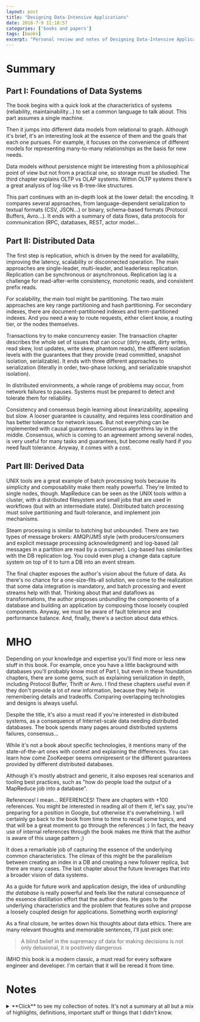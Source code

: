 ```yaml
---
layout: post
title: "Designing Data-Intensive Applications"
date: 2018-7-9 11:18:57
categories: ['books and papers']
tags: [books]
excerpt: "Personal review and notes of Designing Data-Intensive Applications"
---
```


# Summary

## Part I: Foundations of Data Systems

The book begins with a quick look at the characteristics of systems (reliability,
maintainability...) to set a common language to talk about. This part assumes a
single machine.

Then it jumps into different data models from relational to graph. Although
it's brief, it's an interesting look at the essence of them and the goals
that each one pursues. For example, it focuses on the convenience of different
models for representing many-to-many relationships as the basis for new needs.

Data models without persistence might be interesting from a philosophical point
of view but not from a practical one, so storage must be studied. The third chapter
explains OLTP vs OLAP systems. Within OLTP systems there's a great analysis of
log-like vs B-tree-like structures.

This part continues with an in-depth look at the lower detail: the encoding. It
compares several approaches, from language-dependent serialization to textual
formats (CSV, JSON...) or binary, schema-based formats (Protocol Buffers,
Avro...). It ends with a summary of data flows, data protocols for
communication (RPC, databases, REST, actor model...

## Part II: Distributed Data

The first step is replication, which is driven by the need for availability,
improving the latency, scalability or disconnected operation.
The main approaches are single-leader, multi-leader, and leaderless replication.
Replication can be synchronous or asynchronous. Replication lag is a challenge
for read-after-write consistency, monotonic reads, and consistent prefix reads.

For scalability, the main tool might be partitioning. The two main approaches
are key range partitioning and hash partitioning. For secondary indexes,
there are document-partitioned indexes and term-partitioned indexes. And you
need a way to route requests, either client know, a routing tier, or the
nodes themselves.

Transactions try to make concurrency easier. The transaction chapter describes
the whole set of issues that can occur (dirty reads, dirty writes, read skew,
lost updates, write skew, phantom reads), the different isolation levels with
the guarantees that they provide (read committed, snapshot isolation,
serializable). It ends with three different approaches to serialization
(literally in order, two-phase locking, and serializable snapshot isolation).

In distributed environments, a whole range of problems may occur, from
network failures to pauses. Systems must be prepared to detect and tolerate
them for reliability.

Consistency and consensus begin learning about linearizability, appealing but
slow. A looser guarantee is causality, and requires less coordination and has
better tolerance for network issues. But not everything can be implemented with
causal guarantees. Consensus algorithms lay in the middle. Consensus, which
is coming to an agreement among several nodes, is very useful for many tasks
and guarantees, but become really hard if you need fault tolerance. Anyway,
it comes with a cost.

## Part III: Derived Data

UNIX tools are a great example of batch processing tools because its
simplicity and composability make them really powerful. They're limited to
single nodes, though. MapReduce can be seen as the UNIX tools within a cluster,
with a distributed filesystem and small jobs that are used in workflows
(but with an intermediate state). Distributed batch processing must solve
partitioning and fault-tolerance, and implement join mechanisms.

Steam processing is similar to batching but unbounded. There are two types
of message brokers: AMQP/JMS style (with producers/consumers and explicit
message processing acknowledgment) and log-based (all messages in a partition
are read by a consumer). Log-based has similarities with the DB replication
log. You could even plug a change data capture system on top of it to turn
a DB into an event stream.

The final chapter exposes the author's vision about the future of data. As there's
no chance for a one-size-fits-all solution, we come to the realization that
some data integration is mandatory, and batch processing and event streams
help with that. Thinking about that and dataflows as transformations, the author
proposes _unbundling_ the components of a database and building an application
by composing those loosely coupled components. Anyway, we must be aware of
fault tolerance and performance balance. And, finally, there's a section about
data ethics.

# MHO

Depending on your knowledge and expertise you'll find more or less new stuff
in this book. For example, once you have a little background with databases
you'll probably know most of Part I, but even in these foundation chapters,
there are some gems, such as explaining serialization in depth, including
Protocol Buffer, Thrift or Avro. I find these chapters useful even if
they don't provide a lot of _new_ information, because they help in remembering
details and tradeoffs. Comparing overlapping technologies and designs is
always useful.

Despite the title, it's also a must read if you're interested in distributed
systems, as a consequence of Internet-scale data needing distributed databases.
The book spends many pages around distributed systems failures, consensus...

While it's not a book about specific technologies, it mentions many of the
state-of-the-art ones with context and explaining the differences. You can
learn how come ZooKeeper seems omnipresent or the different guarantees provided
by different distributed databases.

Although it's mostly abstract and generic, it also exposes real scenarios
and tooling best practices, such as "how do people load the output of a
MapReduce job into a database".

References! I mean... REFERENCES! There are chapters with +100 references. You
might be interested in reading all of them if, let's say, you're preparing for
a position in Google, but otherwise it's overwhelming. I will certainly go back
to the book from time to time to recall some topics, and that will be a great
moment to go through the references :) In fact, the heavy use of
internal references through the book makes me think that the author is aware of
this usage pattern ;)

It does a remarkable job of capturing the essence of the underlying common
characteristics. The climax of this might be the parallelism between creating
an index in a DB and creating a new follower replica, but there are many cases.
The last chapter about the future leverages that into a broader vision of data
systems.

As a guide for future work and application design, the idea of _unbundling the
database_ is really powerful and feels like the natural consequence of the
essence distillation effort that the author does. He goes to the underlying
characteristics and the problem that features solve and propose a loosely
coupled design for applications. Something worth exploring!

As a final closure, he writes down his thoughts about data ethics. There are
many relevant thoughts and memorable sentences, I'll just pick one:

> A blind belief in the supremacy of data for making decisions is not only
> delusional, it is positively dangerous

IMHO this book is a modern classic, a must read for every software engineer and
developer. I'm certain that it will be reread it from time.

# Notes

<details>
<summary markdown="1">
**Click** to see my collection of notes. It's not a summary at all but a mix of
highlights, definitions, important stuff or things that I didn't know.
</summary>

<div markdown="1">
## Part I: Foundations of Data Systems

### 1. Reliable, Scalable, and Maintainable Applications

> (...) there are datastores that are also used as mes‐
sage queues (Redis), and there are message queues with database-like durability
guarantees (Apache Kafka). The boundaries between the categories are becoming blurred.

> Reliability:
> the system should continue to work correctly (performing the correct function at
the desired level of performance) even in the face of adversity (hardware or software
faults, and even human error).

> Scalability:
> as the system grows (in data volume, traffic volume, or complexity), there should
be reasonable ways of dealing with that growth.

> Maintainability
> Over time, many different people will work on the system (engineering and 
operations, both maintaining current behavior and adapting the system to new use
cases), and they should all be able to work on it productively.

#### Reliability

> Note that a fault is not the same as a failure. **A _fault_ is (...) one
component of the system deviating from its spec**, whereas **a _failure_ is when the system as a
whole stops providing the required service to the user**.

> there is a move toward systems that can tolerate the loss of entire machines, by
using software fault-tolerance techniques in preference or in addition to hardware
redundancy.

#### Scalability

##### Describing load

> we need to succinctly describe the current load on the system; only then can we
discuss growth questions. Load can be described
with a few numbers which we call load parameters. The best choice of parameters
depends on the architecture of your system: it may be requests per second to a web
server, the ratio of reads to writes in a database, the number of simultaneously active
users in a chat room, the hit rate on a cache, or something else.

##### Describing performance

> you can investigate what happens
when the load increases. You can look at it in two ways:
- When you increase a load parameter and keep the system resources (CPU, memory,
network bandwidth, etc.) unchanged, how is the performance of your system
affected?
- When you increase a load parameter, how much do you need to increase the
resources if you want to keep performance unchanged?

> In a batch processing system such as Hadoop, we usually care about throughput —the
number of records we can process per second, or the total time it takes to run a job
on a dataset of a certain size. In online systems, what’s usually more important is the
service’s response time—that is, the time between a client sending a request and
receiving a response.

> Latency and response time are often used synonymously, but they
are not the same. The response time is what the client sees: besides
the actual time to process the request (the service time), it includes
network delays and queueing delays. Latency is the duration that a
request is waiting to be handled—during which it is latent, awaiting service.

##### Approaches for coping with load

Scaling up vs. scaling out

> It is conceivable that distributed
data systems will become the default in the future, even for use cases that don’t
handle large volumes of data or traffic.

#### Maintainability

Operability + Simplicity + Evolvability




### 2. Data Models and Query Languages

**The network, hierarchical and document models**
- Network model is a generalization of the hierarchical model. In the tree
structure of the hierarchical model, every record has exactly one parent; in the
network model, a record could have multiple parents
  - The links between records in the network model were not foreign keys, but more like
pointers in a programming language (while still being stored on disk). The only way
of accessing a record was to follow a path from a root record along these chains of
links. This was called an access path.
- Document databases reverted back to the hierarchical model in one aspect: storing
nested records within their parent record rather than in a separate
table.
  - However, when it comes to representing many-to-one and many-to-many relation‐
ships, relational and document databases are not fundamentally different: in both
cases, the related item is referenced by a unique identifier, which is called a foreign
key in the relational model and a document reference in the document model.

#### Graph-Like Data Models

##### Property Graphs

- **Vertex**: id + outgoing edges + incoming edges + properties (k-v).
- **Edge**: id + tail vertex + head vertex + label (kind of relationship) +
            properties (k-v).

- Any vertex can have an edge connecting any other vertex.
- Given any vertex yo can efficiently find the incoming and outgoing vertex and
transverse the graph.
- Labels allow storing different kinds of information in a single graph.

##### Triple-Stores and SPARQL

Mostly equivalent to property graphs.

Related to the _semantic web_ through RDF, which is a format to specify data
combinable with other sources using the same namespaces and attributes.

> SPARQL is a query language for triple stores using the RDF model.

##### The Foundation: Datalog

Subset of Prolog, close to triple-store model but generalized.

Just like Prolog, it's based on rules (that can be reusable among different
queries).






### 3. Storage and Retrieval

#### Data Structures that Power Your Database

Log: append-only data file.

Index: additional structure derived from the primary data for improving
performance.

Log compaction: removal of old values of keys (by keeping just the last one).

##### Hash Indexes

Hash indexes: n-memory hash from key to a disk position. Example: Bitcask (default storage
engine in Riak).

Tombstone: record to mark deletion in a log.

Append-only logs are really convenient:
- Appending and merging are sequential write operations, faster than random writes.
- Concurrency and crash recovery are simpler.

... but have limitations:
- Its index hash table must fit in memory.
- Range queries are not efficient.

##### SSTables and LSM-Trees

**Sorted String Table (SSTable)**: storage segments that are sorted by key , and each key appears only once within each merged segment. Advantages over log segments with hash indexes:

- Merging is simple and efficient even if it doesn't fit in memory, with mergesort.
- Indexes can be sparse (thanks to sorting), you can scan from the previous known one.
- Previous approach leads to group records into blocks and compress them before writing to disk.

Constructing and maintaining SSTables:

1. On write, add it to a memtable (an in-memory balanced tree data structure such as red-black trees or AVL trees...).
2. When the memtable gets bigger than a threshold, write it out to disk, becoming the most recent segment.
3. To serve a read request, first try at the memtable, then use the on-disk segments.
4. From time to time, merge and compact.

Caveat: on crash, the most recent entries at the memtable would be lost, so they have to be written to a (unsorted) "emergency" log as well.

Implementation details:

- Looking up keys that doesn't exist at the database is slow, because it checks the memtable and all segments. To avoid that you can use bloom filters to tell whether keys appear or not.
- Strategies for order and timing of merging and compacting:
  - Size-tiered: newer and smaller SSTables are merged into older, larger ones.
  - Leveled: the key range is split up into smaller SSTables, and older data is moved into separate "levels".

##### B-Trees

Standard index implementation in many databases.

Key-value pairs sorted by key, allowing efficient key-value lookups and range queries.

While previous log-structured indexes break the database down into variable-size segments, B-trees break the database down into fixed-size blocks and read one page at a time. This corresponds more closely to the underlying hardware.

_Note: if you want to learn more about B-Trees, read SQL Performance Explained ([slides](https://juanignaciosl.github.io/postgresql/2016/06/04/sql-performance-explained-cylicon-valley.html))._

##### Comparing B-Trees and LSM-Trees

As a rule of thumb, B-trees are faster for reads, and LSM-trees are faster for writes. But that's often sensitive to workload, so you must test them with your particular workload.

Advantages of LSM-trees:
- Write amplification (one write resulting in many writes to the disk). In write-heavy applications the bottleneck can be the write rate, and write amplification can have a direct cost:
  - B-trees require writing several times: at least to the WAL and the tree page, but also page splits. And they always write full pages.
  - Log-structured indexes rewrite data due to compaction and merging. In general they can sustain higher write throughput because write amplification is usually lower and because compacting is sequential. If disk is magnetic this is specially important.
- LSM-trees can be compressed better, producing smaller files on disk.
- B-trees have fragmentation: then a page is split or a row can't fit in a existing page, some space in a page remains unused. LSM-trees are not page-oriented and rewrites remove fragmentation, so they have lower storage overloads.

Downsides of LSM-trees:
- Compaction can interfere with performance because of limited disk resources, producing less predictable response times.
- If write throughput is high compaction might not be able to keep up with the incoming writes rate, so the number of unmerged segments keeps increasing until you run out of space.
- There might be multiple copies of keys. At transactional environments using locks next to the keys is convenient, so B-Trees are more suitable.

#### Transaction Processing or Analytics?

**OLTP** (online transaction processing): access pattern of looking up a small number of records by key, with an index, and then insert or update based on user's input.

**OLAP** (online analytic processing): scan a few columns over a huge number of records and calculate aggregate statistics.

##### Data Warehousing

**Data warehouse**: separate, read-only database for analytics purposes.

##### Stars and Snowflakes: Schemas for Analytics

Most data warehouses are modeled in star schema: a large fact table with attributes and dimensions (FKs to other tables).

#### Column-Oriented Storage

Analytics query often specify a subset of columns, making column-oriented storage more suitable.

##### Column compression

Column values often are repetitive, making bitmap encoding compression very attractive (storing a value table and its indexes instead of the value itself), and even compressing the indexes themselves.




### 4. Encoding and Evolution

#### Formats for encoding data

Using language-specific formats is not recommended (you get coupled to
languages, and they're usually not efficient), and widespread encoding
formats such as XML, JSON or CSV are limited (ambiguous, incomplete and not
always without proper schema specification support).

##### Thrift and Protocol Buffers

They're binary encoding libraries that require an schema.libraries that require an schema.

Thrift has three different binary encoding formats. It uses aliases for fields.
Protocol Buffers is quite similar.

Forward compatibility (old code can read records that are written by new code)
is guaranteed:
- New fields are just ignored by the code, as (new) tag aren't read.
- Renaming a field just renames it in the schema, the tag number is kept.

Backwards compatibility (can new code read old records?):
- As long as each field has a unique tag number, it can be read.
- If you add a new field, it can't be required, because old records can't have it.

Removing a field is just like adding a field, with backward/forward concerns
reversed (you can only remove a field that is optional) and you can't reuse the
tag number.

Changing the type can lead to precision loss.

Protocol buffers doesn't have array types but a `repeated` keyword. You could
change from `optional` to `repeated`.

Thrift does have array types. You can't change from single-valued to
multi-valued as with Protocol Buffers, but you can have nested lists.

##### Avro

Thrift wasn't a good fit for Hadoop, specially for dynamically generated
schemas and dynamic languages, so Apache came out with Avro.

Schema-based. Both reader and writer must have compatible schemas, because the
binary encoding is just a concatenation of the values, without type or field
information.

Reader and writer schemas don't have to be _the same_, though. The library
compares both schemas and perform needed transformations, such as different
order or filling missing values with default ones.

For schema evolution, you must ensure that new and removed fields have default
values. `null` is supported through union types.

The schema can be bundled in the file if it has a lot of records (so it's not
a problem from storage point of view). A database could store a versioned
list of schemas. Finally, for network communication, the schema can be
negotiated in advance.

#### Modes of Dataflow

##### Dataflow Through Databases

##### Dataflow Through Services: REST and RPC



## Part II: Distributed Data

You want to distribute data because of scalability, fault tolerance/HA and/or
latency.

A first approach for scaling to higher load is a bigger machine, but the cost
grows faster than linearly and is limited to a single geographic location.

This part focuses on "shared-nothing architectures".

Ways to distribute data: replication vs. partitioning.




### 5. Replication

#### Leaders and Followers

Clients must send the writes to the leader, which propagates the changes to
the followers through the replication log. Reads can be queried both to leaders
and followers.

Followers can be synchronous or asynchronous. Synchronous guarantee that the
change is propagated, but might cause writes to fail if they're not available.

##### Handling Node Outages

**Follower failure: _Catch-up recovery_**. As followers keep a log, if there's
been a crash or network interruption, they can request the data from the last
one processed.

**Leader failure: _Failover_**. One of the followers needs to be promoted to
leader, clients need to be reconfigured, and other followers need to start
consuming data from the new leader.

##### Implementation of Replication Logs

- *Statement-based replication*: compact but with some issues, such as
non-deterministic functions (`now()`) or transactions.
- *Write-ahead log (WAL) shipping*: there's a log containing all writes, so
it can be sent to followers, as it allows regenerating the DB. The main
problem is that it describes the data on a very low level (byte changes in
disk blocks), so it depends on the storage engine.
- *Logical (row-based) log replication*: enough information about the rows that
change.
- *Trigger-based replication*: application-level code to perform changes.
Useful for complex (ad-hoc) situations.

#### Problems with Replication Lag

Synchronous replication is not feasible in practice (a single node failure can
bring the whole system down), so you must deal with asynchronous replication
lag. That comes with problems.

##### Reading Your Own Writes

If a user performs a change and immediately reads from a follower that doesn't
have the change yet the data won't be read. Read-after-write consistency might
be needed ("read-your-writes"). Techniques:
- If what a user can modify is not a big subset of the data, if you read
something that the user might've modified, read it from the leader.
- Decide whether reading from the leader or not. For example, tracking the
time before the last update or monitor the replication lag.
- Remember at the client the timestamp of the most recent write and ensure that
the served read is up-to-date. This is harder in a multi-device user
environment.

##### Monotonic reads

A user might do a query to one follower and then to another one that is behind
the previous one (in terms of replication), so the user perception might be
"going back in time". Monotonic reads is having the guarantee that this won't
happen. You can guarantee this by having users asking to the same followers.

##### Consistent Prefix Reads

Causally relationships should be read in order. For example, a question-answer
conversation must be read by people watching it in order. This is a problem at
sharded systems. You might need to record causal relationships explicitly.

#### Multi-Leader Replication

In multi-leader configurations each leader is also a follower to the other
leaders.

A conflict resolution system is needed.

You probably need multi-leader replication in **multi-datacenter setups**.
Otherwise the whole system might be slower (due to the need of routing all
reads through the leader).

**Offline devices support** is another case of multi-leader replication, as
they also support writes.

**Real-time collaborative editing** are essentially multi-leader replication
cases.

##### Handling Write Conflicts

There are several approaches. One of the most interesting one is **converging
towards a consistent state**, because it avoids locks or simulating a single
leader approach. The goal is allow conflicting writes but set up a conflict
resolution strategy so all DBs end in the same state. Strategy example:
- Bind the edition with a timestamp and keep the last one.
- Bind a unique id and keep the higher one.
- Merge.
- Set up an explicit structure and somehow prompt for resolution.

##### Automatic Conflict Resolution

Ongoing research:
- Conflict-free replicated datatypes (CRDTs): data structures (sets, maps...)
that can be concurrently edited by multiple users, resolving conflicts in
sensible ways with two-way merges. Riak has implemented some.
- Mergeable persistent data structures: track history (similar to Git) and
use a three-way merge function.
- Operational transformation: algorithm designed for concurrent editing of
an ordered list of items (such as characters at Etherpad or Google Docs, which
use it).

##### Multi-Leader Replication Topologies

The most common approaches are circular, star and all-to-all topologies.

Star and all-to-all topologies make all data go through all nodes, one by
one. Ids are assigned to avoid infinite loops. One failure can stop
propagation. On the other hand, all-to-all strategies can have other issues,
as ordering is not granted, potentially causing casualty errors. To avoid
that you can use _version vectors_.

#### Leaderless replication

Clients can send writes to any DB. Dynamo, Riak, Cassandra and Voldemort use
this approach.

In these setups, a client send both writes and reads to multiple nodes. That
way you don't even need to handle failovers.

Mechanisms to cope with failover:
- Read repair: when a client reads data and some of the answers are outdated,
they write the result back to the outdated replicas. This works well with
frequent reads.
- Anti-entropy process: a background process is always monitoring and updating
missing data.

**Quorum reads and writes**: given `n` replicas, if the write must be confirmed
by `w` writes and `r` nodes must be queried in each read, `w + r > n`. As at
least one of the node `r` nodes must be up to date, we'd get an up-to-date
value. This also allows some tolerance to unavailable nodes:
- if `w < n` writes can be processed if a node is unavailable.
- if `r < n` reads can be processed if a node is unavailable.
- with `n=3, w=2, r=2` one unavailable nodes can be tolerated.
- with `n=5, w=3, r=3` two unavailable nodes can be tolerated.

Normally, reads and writes are sent to all nodes. `w` and `r` determine the
number of nodes that we wait for.

##### Limitations of Quorum Consistency

Even with quourum, edge cases are likely to happen, because of hardware
failures, failed reads, replication lag and other. This kind of system is
suited for applications that can cope with eventual consistency.
Anyway, monitoring replication lag and staleness is a key practice in a
healthy system.

##### Sloppy Quorums and Hinted Handoff

**Sloppy quorum**: in case of not reaching `w` nodes in a write, instead of
failing, choose a different set of `w` nodes ("overriding the normal sharding
policy"). This assumes that you could get an old value. When the original `w`
nodes are back, push the write there.

In multi-datacenter replication, systems like Cassandra, Voldemort or Riak
keep most of the communication local by waiting only for nodes within the same
datacenter (although the writes are sent asynchronously to all replicas in
all datacenters).

##### Detecting Concurrent Writes

**Last write wins (LWW)**: discarding concurrent writes. When there are
concurrent writes, they get assigned a timestamp, and older keys are
overwritten. This guarantees convergence at the cost of data loss.
A recommended way of using Cassandra is using a UUID as the key, so
each write is unique (and immutable), so concurrent updates are impossible.

_Note that two operations are said to be concurrent if they don't know about
each other, no matter the time. That's because time in distributed systems
is complicated._

##### Capturing the happens-before relationship

Clients can send the last known version number, and the server can return
all the values that have not been overwritten, and the actual version number
after the write. That way, the server
can determine if operations are concurrent based on the version numbers.

##### Merging concurrently written values

Although previous algorithm ensures that there's no data loss, clients must
resolve the conflict, for example, with unions. But plain unions would
drop deletions. To avoid that, instead of deleting items, items are marked
as deleted, thus allowing unions.

##### Version vectors

In leaderless replication, instead of keeping a single version number, a
different version number is tracked in each replica, allowing to
differentiate between an overwrite and a concurrent write.


### 6. Partitioning

The main reason for _partitioning_ (breaking up data into partitions) is
scalability.

#### Partitioning and Replication

Partitioning is usually combined with replication.

#### Partitioning of Key-Value Data

Partitioning schema is important because if it were _skewed_ one node might
have to handle most of the load, making partitioning inefficient.

##### Partitioning by Key Range

Given a key with a continuous range of values, we can split it among nodes.
Boundaries could be chosen automatically or by an administrator.
Within a partition we can keep the keys in order, making range scans easy.
This can lead to hot spots. For example, if the key were the creation date,
all writes would go to the same node. In these cases you could prepend a
prefix that distributed the load among the nodes.

##### Partitioning by Hash of Key

To distribute the load evenly you could apply a hash function to the key and
then partition by the range of the hash of the key.
Although this balances the load, it makes range searches by key very
inefficient.
Cassandra uses a compromise: a table can be declared with a compound PK, and
only the first column is hashed. So, queries where the first column has a
fixed values are efficient (as all data is at the same node, and sorted by
the rest of columns).

##### Skewed Workloads and Relieving Hot Spots

Even hash partitioning can't avoid hotspots if one key is used intensively.
In those scenarios you could add random numbers in front of "hot keys" to
balance the partitioning, at the cost of increasing the bookkeeping (you have
to query all nodes for queries on hot keys. That tradeoff nowadays must be
handled at application level.

#### Partitioning and Secondary Indexes

While secondary indexes are the bread and butter to relational databases,
distributed DBs have avoided them because they don't match well with
partitioning.

##### Partitioning Secondary Indexes by Document

The index contains the keys to the documents within its partition that contain
the value.
With this system, each partition is completely separated and contains the 
secondary index for the documents at it. Also called "local indexes".
Using it requires querying all partitions.
This schema is prone to tail latency amplification.
Most vendors recommend a partitioning scheme where secondary indexes can be
served from the same partition, but that's not always possible.

##### Partitioning Secondary Indexes by Term

Instead of having a local index for each partition, the index itself can be
partitioned. For example, we might have a secondary index on a term and have
the index of values a-m in one partition and the index of n-z in other. This
way you only have to query one index.

It makes reads more efficient but writes are slower, as a single document
write might have to update indexes at many partitions.

#### Rebalancing Partitions

Rebalancing: moving data (partitions) from one node to another.

Don't use `hash mod N`, because if `N` changes you have to move your data all
around.

Using a **fixed number of partitions**, relatively larger than N, and assign them
to the nodes, is a easy and good approach. The main problem is choosing a
number that is not too low (because it's an upper boundary for N) nor too
high (managing partitions has a cost).

Specially for key-range partitioning, but also useful for hash partitioning,
there's **dynamic partitioning**: the DB starts with a single partition (or a
preconfigured _pre-splitting_ and as ranges are populated, partitions are split
or merged. This optimizes the partition overhead.

Previous approaches were proportional to the size of the dataset. For hash
partitioning you can use **partitioning proportionally to nodes**: each node
has a fixed number of partitions. This keeps the size of each partition
fairly stable.

##### Operations: Automatic or Manual Rebalancing

Balancing is expensive, so automatic balancing can lead to surprises to avoid
network or IO overload. Putting a human in the loop is often convenient.

#### Request Routing

In order to do a request, we need to know which node to connect to. This is a
problem of _service discovery_. We could delegate on the client, on a routing
tier, or in the nodes themselves.
Be it the routing engine, the client or the nodes, we need a mechanism that
learns about changes in partitions so the reqeusts are sent to the right nodes.
Many technologies (HBase, Kafka...) use ZooKeeper for service discovery. It
talks to the nodes and keep track of the IPs and partitions.
Cassandra takes a different approach, with a gossip protocol among the nodes
to disseminate the changes. If a request is sent to the wrong node, it's
redirected.

### 7. Transactions

#### The Slippery Concept of a Transaction

Transaction guarantees are often described as **ACID**: Atomicity, Consistency,
Isolation and Durability (although definitions are vague and ACID has become a
marketing term).

**Atomicity**: a transaction is atomic if when an error occurs in the middle
of it, all the writes are discarded or undone and the transaction is aborted.

**Consistency**: if the transaction starts in a valid state (from the
standpoint of the variants of your application) and writes preserve the
validity, the invariants are always satisfied. Consistency actually belongs
to the application, that must take advantage of Atomicity, Isolation and
Durability to be consistent.

**Isolation**: if two transactions occur concurrently, they must run as if
they were run in isolation (serially).

**Durability**: if the transaction ends successfully (written to a
non-volatile store), the data won't be lost. This often implies writing to a
write-ahead log.

##### Single-Object and Multi-Object Operations

In order to change data in several object (rows, documents...) the DB must
support a way to group operations in a transaction.

Single-object operations, such as updating one record or incrementing a counter
(if the database provides that mechanism) are not considered transactions.

#### Weak Isolation Levels

ACID has a performance cost. Knowing the isolation levels can help you choosing
the right tool.

##### Read Committed

When you read you only read committed data. When you write, you only overwrite
committed data.

Dirty writes are often prevented with row locks that transactions must get
before modifying a value.

Dirty reads could be prevented with a lock as well, but that would cause long
transactions to block reads for a long time. Instead, both the old value and
the new one are remembered until the transaction ends. Queries outside the
transaction read the old one, queries inside read the new one.

##### Snapshot Isolation and Repeatable Read

_Nonrepeatable read or read skew_: two consecutive queries return different
values for the same field (because a transaction changed it). That's considered
acceptable under read committed isolation level, but it's not for long running
queries such as the ones under analytical queries or backups.
Snapshot isolation fixes this: each transaction reads from a consistent
snapshot of the DB.

It's usually implemented with MVCC (multi-version concurrency control): each
transaction gets a unique identifier, and when it modifies some data, the new
one is tagged with that id. That way the DB know what data should be seen
by each transaction.

Reads are based in visibility rules: a record is visible if the transaction
that created that object was already committed and the object is not marked
for deletion by a committed transaction. This is performed by remembering
ongoing transactions when another transaction begins.

##### Preventing lost updates

In concurrent read-modify-write cycles, you can lose updates (because the first
transaction doesn't know about the first one).

Mechanisms:
- Atomic write operations: `update counters set val = val + 1 where key = 1`.
- Explicit locking: adding `... for update` in a select grants a write lock.
- Automatic detection and retry.
- Compare and set: add the old value at the `where` of the write query.

##### Conflict resolution and replication

In replicated DBs you can't use locks or compare-and-set, because there are
several copies. In these scenarios, using special data structures that allow
fixing the conflict at application level, or that take advantage of commutative
properties of some operations, are the way to go.
The alternative, last write wins, is prone to lost updates.

##### Write Skew and Phantoms

**Write skew**: two transactions read the same objects, and then update some of
those objects. It's hard to control. You might be able to do it with true
serializable isolation, triggers and materialized views, or explicit locks.

The pattern is doing a select that then, depending on application logic,
performs a write. This, having a write in one transaction changing the result
of a search query in another, is called a phantom. You can't use a lock to
avoid them, because there's no object to attach it to it.

A solution is materializing conflicts: adding rows that allow explicit locking.
It's not a great solution because it's error-prone and leaks a concurrency
control into the data model. Serializable isolation is preferable.

#### Serializability

Serialization provides the strongest guarantees, but with a cost.

##### Actual Serial Execution

Single-threaded systems allow executing transactions actually in serial, and
can perform well. They're nevertheless limited to a CPU core, and should only
be used if all data fits in memory.

###### Encapsulating transactions in stored procedures

To get rid of human interaction and reduce network communication, you can
perform the complete transaction in a safe stored procedure.

##### Two-Phase Locking (2PL)

In 2PL, if a transaction wants to read a object written by another one, it
must wait. And if a transaction wants to write an object read by another, it
must wait as well.

It's implemented with locks in shared mode (for reads) and exclusive mode (for
reads). Exclusive lock imply waiting.

The main problem is performance. Partly by management overhead but mostly
because the loss of concurrency. They're _really_ slow at high percentiles.

For phantom prevention a DB must implement predicate locks, which are locks
over objects that match some search condition (even if they don't exist yet!).

Predicate locks are expensive to check, so index-range locks are a good
compromise. Instead of locking the precise ranges, they leverage existing
indexes to create the locks on them. They're broader, but much faster.

##### Serializable Snapshot Isolation (SSI)

SSI is optimistic in the sense that it allows transaction to operate as if
nothing wrong happened, and performs the checks at commit. If everything was
OK (if the transactions actually run in serial) it allows committing, otherwise
transaction is aborted.

This performs good if contention (access to the same resource) is low and there
are spare resources.

##### Decisions based on an outdated premise

If the transaction makes decisions based upon a read in the beginning, on
commit the premise must be checked again.

**Detecting stale MVCC reads** (uncommitted writes before the read).

**Detecting writes that affect prior reads** (write after the read).


### 8. The Trouble with Distributed Systems

#### Faults and Partial Failures

In single-machine there's no _essential_ reason for things to go wrong. As a
single computer is deterministic, the problems are always faulty software.
In distributed systems that's no longer true, because you must face real-world
issues, making the system non-deterministic and prone to partial failures.

#### Unreliable Networks

There's a myriad of ways a network can fail, and some components need to detect
failures to react (for example, a load balancer). Timeouts are the only
reliable mechanism for detecting a fault.

#### Unreliable Clocks

Monotonic clocks are clocks that always move ahead, valid for measuring
duration.

Spanner uses time of the day for generating transaction ids for snapshot
isolation across datacenters. That's normally hard to achieve, but in their
case it's based on a TrueTime API that returns the earliest possible time
and the latest possible time. If given two pairs they don't overlap, they have
confidence that one transaction happened before another. That helps avoiding
causality issues. In order to finish a commit it must wait until all possible
transactions that might've read values also end. So, to reduce wait time it
must improve clock synchronization.

#### Knowledge, Truth and Lies

One node own knowledge can't be trusted because of individual issues (GC...),
and because node faults can't be reliably distinguished from network faults,
so "the truth" is determined by a absolute majority of more than half the
nodes.

Fencing tokens (that can be implemented returning a monotonic token when the
lock is granted) fix the problem of granting a lock to a unresponsive client.

Byzantine faults are problems caused by nodes that "lie", like sending
corrupted messages or claiming something that is not the truth (from a
protocol standpoint). This book assume that these kind of problems don't appear
because nodes are under your control and hardware failures are assisted at
hardware level. Byzantine faults often need to be addressed by consensus of
super majorities (two thirds).

As algorithms need to be defined independently from the hardware, we need to
define which assumptions they can work with. This is done with system models:

Models in regard of timing assumptions:
- Synchronous model: bounded timing. Unrealistic.
- Partially synchronous model: like synchronous, _most of the time_. Realistic.
- Asynchronous model.

Models in regard of node failures:
- Crash-stop faults: the only failure is stop responding and never coming back.
- Crash-recovery faults: after a crash a node can start responding again.
- Byzantine faults: nodes can do anything.

An algorithm is considered *correct* in a system model if it always satisfies
its properties in all situations that can happen in that system model.

There are two kind of properties:
- If a *safety property* is violated we can point a particular point in time at
which it was broken, and the violation can't be undone.
- If a *liveness property* is violated we can't point a particular point of
time for the violation, but there's hope that it may be satisfied in the
future.

### 9. Consistency and consensus

A good approach for building fault-tolerant systems is creating general-purpose
abstractions with useful guarantees, and then let software rely on those
guarantees.

#### Linearizability

Linearizability is making a system look like there's only one copy of the data
and all operations are atomic.

It's not the same than serializability, which is an isolation property of
transactions. Linearizability is all about the recency of individual records.

##### Relying in linearizability

Important in many applications:
- Locks and leader election: in distributed locks, the underlying storage must
be linearizable. Consensus algorithms rely on this.
- Constraints and uniqueness.
- Cross-channel timing dependencies.

#### Ordering Guarantees

##### Ordering and Causalty

Causal order is not a total order. Total order allows any two elements to be
compared. Linearizability has total order, and implies causality.

Causality can be preserved without linearizability, and it's the strongest
possible consistency model that doesn't slow down because of network delays,
and remains available in face of network failures.

In order to determine causality, the dependencies must be tracked, for example
with version vectors. Nevertheless, storing all that is impractical and can
be replaced by sequence number ordering. If we can just add a monotonic integer
that's enough to be consistent with causality. A replication log is also valid.

Without a single leader, generating sequence numbers is not easy, and
approximations are often used, such as timestamps or pre-allocated ranges,
which are inconsistent with causality.

There's other simple method which is consistent: *Lamport timestamps*.
Essentially, it's keeping track of the number of operations performed to keep
track of the causality. Each node has an identifier and a counter. The
identifier provides uniqueness. Each operation goes with the counter, and
if any node or client receives a bigger counter than the one stored, it's
updated.

Lamport timestamps can provide causally dependency at a lower storage cost than
version vectors, but version vectors can detect concurrent operations.

Total ordering is not enough for guarantees such as uniqueness, because the
order is only valid afterwards, not for taking decisions in the moment.

##### Total Order Broadcast

Total order broadcast is a protocol aimed to provide total order guarantees in
distributed environments, without leaders. It requires reliable delivery and
total ordered delivery.

#### Distributed Transactions and Consensus

Consensus is a hard topic required for many needs such as leader election and
atomic commits. In the asynchronous model, it's impossible to solve, but if
nodes can use timeouts the problem becomes solvable.

##### Atomic Commit and Two-Phase Commit (2PC)

In 2PC, applications write on several nodes as usual. For the commit, a
`prepare` signal is first sent by the coordinator, and once both answers are
received, the final `commit` is sent. A global transaction id is shared in all
requests. The `prepare` signal is only returned by the nodes if they can
guarantee that the commit can take place, so nodes actually perform all needed
tasks, but without committing. When the coordinator receives all OKs from the
`prepare`, it's written to disk into a log and sent to the nodes.

It's a blocking protocol because nodes might have to wait for a coordinator
recovery after the `prepare`. In theory it could be done non-blocking, but it's
not practical.

##### Fault-Tolerant Consensus

Properties:
- Uniform agreement: all nodes decide the same.
- Integrity: no node decides twice.
- Validity: the decision was proposed by a node. Rules out trivial solutions.
- Termination: nodes that don't crash decide. Formalizes fault-tolerance.
Subject to the assumption that at least half of the nodes don't crash.

Most algorithms decide upon a sequence of numbers, so they become total order
broadcast algorithms.

In single-leader replication that is not manually solved, on failover a new
leader must be chosen, which is closer to consensus.

Consensus algorithm only guarantee uniqueness of leader within the same epoch,
which roughly is a monotonic number that is increased when a new leader is
chosen. When a decision must be taken, the leader first asks whether it's still
the leader, and then the voting takes place. At least one of the nodes that
confirmed the leadership must take place in the voting.

The biggest differences between fault-tolerant consensus algorithms and 2PC is
that in 2PC the leader is always the same and it must wait for all followers.

Costs:
- The agreement before the voting is close to synchronous communication.
- It requires strict majority, so at least 3 nodes are needed to tolerate 1
fault, and 5 for 2. And network partitions cause blocking of the smaller one.
- Most consensus algorithms assume a fixed number of nodes.
- As they rely on timeouts to detect faulty nodes, performance is harmed on
geographically distant nodes.

##### Membership and Coordination Services

ZooKeeper is seen as a distributed key-value store that implements
fault-tolerant consensus and has other properties:
- Linearizable atomic operations
- Total ordering of operations
- Failure detection
- Change notifications

## Part III: Derived Data

### 10. Batch Processing

#### Batch Processing with Unix Tools

UNIX design philosophy (small tools, composability...) created a really
powerful tooling for batch processing.

#### MapReduce and Distributed Filesystems

MapReduce processes are analogous to UNIX tools, but instead of operating on
stdin and stdout they use distributed filesystems such as HDFS.

HDFS is based on shared-nothing principle. Consists of a daemon in every node,
and a central NameNode that keeps information of which file blocks are stored
on which machine. Conceptually it's one big filesystem over a machine network.

**MapReduce**:
1.- Split files in records.
2.- Call the mapper function, extract a key from each record, leave the value
empty.
3.- Sort all key-value pairs by key.
4.- Call the reducer function to iterate over sorted key-value pairs.

To create a MapReduce job you need to implement the mapper and the reducer
functions:
- Mapper: called once per record, generates any number of key-value pairs.
- Reducer: receives an iterator over a collection of values with the same key.

The advantage over UNIX tools is that it can be parallelized.

The scheduler tries to run the mapper where there's a replica of the input
file, _putting the computation near the data_.

As the number of problems that you can solve with a single MapReduce job is
limited, you usually work with worflows, chained jobs, which materialized
state among them.

There's no support for "traditional joins", so specific algorithms must be
developed. For example, sort-merge joins, where the mapper outputs different
data for a given key (for example, user birth date followed by activity) and
then the reducer processes the information by user.

If some keys have much more data than others (such as celebrities in a social
network), called hot spots, reducers job might have to be split among several
nodes.

Hadoop encourages storing a lot of raw data to be processed later.

#### Beyond MapReduce

##### Materialization of Intermediate State

MapReduce jobs need to finish before the next can start, and that often makes
mappers redundant (as they just read the output of the previous jobs). Also
forces to write a lot of temporary data.

To overcome that, some dataflow engines such as Spark, Tez and Flink appeared,
handling the workflow as a single job. There's no role (map/reduce) separation,
just "operators".

##### Graphs and Iterative Processing

Graphs require iterative processing, which can't be expressed in MapReduce
terms, because it only performs a single pass over the data. To overcome this,
the Pregel model, in each iteration a function is called for each vertex, and
the node remembers its state (similar to an actor model, but with
fault-tolerance).

### 11. Stream Processing

#### Transmitting Event Streams

Messaging systems:
- TCP/UNIX pipe: just allow 1-1.
- Publish/subscribe. Different systems:
  - What if publish rate is faster than consumption? Drop, buffer or
    backpressure.
  - What if node crashes? Is message loss acceptable?

##### Direct messaging from producers to consumers

UDP multicast, ZeroMQ, direct RPC/HTTP calls... They require application level
code to be aware of possible data loss.

##### Message brokers

Intermediate server similar to a database but optimized
for streaming processing. Makes consumers asynchronous. Often provides
unbounded queuing. Differences from databases:
- Messages are usually deleted after delivery.
- Assume small working sets.
- They support subscribing to topics, which is related to secondary indexes.
- Do not support querying.

**Multiple consumers**: load balancing vs. fan-out.

**Acknowledges and redelivery**: customers must send a confirmation when they
process the message. This can cause message reordering if load-balancing is
used.

##### Partitioned Logs

They combine DB durability with message brokers low-latency notifications.

Logs vs. traditional messaging:
- Log supports fan-out trivially: readers can consume the log without
  interfering.
- To achieve load balancing, the broker can assign partitions to node groups.
  Tradeoffs:
  - The number of nodes sharing the work of consuming a topic can be at most
    the number of log partitions, because messages within the same partition
    are delivered to the same node. Using a thread pool makes offset management
    complicated.
  - If a single message is slow to process, it holds up the processing of
    subsequent messages.

Conclusion: if message processing is slow and you need to parallelize
processing on a message-by-message basis, and ordering is not important, a
traditional message broker is preferable. If ordering is important and
processing is fast, logs-based works well.

##### Databases and Streams

Reading the "internal" DB replication log can be seen as a way to detect data
changes and react to them (such as writing to a search index).

Event Sourcing and CQRS are techniques closely related to that. For example,
we can use the immutable log for the events and derive read-only views.

It also affects concurrency control. On one hand, it has the problem that
consumers are asynchronous, so providing read-your-own-writes guarantee might
become harder. On the other, it allows addressing concurrency differently:
you could store an atomic event that completely resembles the user action.

##### Processing Streams

Uses of stream processing:
- Complex event processing
- Stream analytics
- Maintaining materialized views
- Search on streams
- Message passing and RPC

Reasoning about time is often based on windows of time. Types:
- Tumbling window: fixed length, consecutive
- Hopping window: fixed length, with overlapping
- Sliding window: all the events that occur within an interval ("last 5 min")
- Session window: all the events that occur closely, ending on inactivity

##### Stream joins

- Stream-stream joins: the processor maintains state with events indexed by
  the join field. This way it can react and emit a new join event on match.
  This can include a session window.
- Stream-table ("stream enrichment"): a copy of the DB is kept (in sync) at the
  processor. On join, an event is emitted.
- Table-table join

### 12. The Future of Data Systems

#### Data integration

##### Combining Specialized Tools by Deriving Data

Reasoning about data flows is hard, and you probably need to derive data.
Using total order (based on event sourcing logs or change data capture) is a
way to handle that easily. It's also a way to avoid distributed transactions
for data integration in some cases.

#### Unbundling Databases

Thinking about what a database provides (secondary indexes, materialized views,
replication logs...) and how a index is created (similar to setting up a new
follower replica), you can begin seeing the dataflow across an entire
organization as a big database. Assuming that there's no single storage
system that can fit all needs, there might be two approaches for providing a
cohesive system:
- Federated databases, unifying reads: provide a unified query interface to
a variety of storage engines. FDWs are an example of this.
- Unbundled databases, unifying writes: make it easier to reliably plug
together storage systems (with CDC or event logs).

**Designing Applications Around Dataflow**: application code might be seen as a
derivation function, listening to changes
of the data, creating derived datasets as needed and removing the need for
querying outside the local machine (as the local data would always be updated).

The derived dataset can be seen as the meeting point between the read and write
paths, and shifting it is interesting. Depending on the needs, the two paths
might do more work.

Taking this dataflow idea to the limit, and given the improved features of web
clients, maybe we should consider designing all applications like messaging
applications are, pushing changes to the clients all the time.

#### Aiming for Correctness

Even if the application uses a data store with strong guarantees, or even
immutability, it's not free of errors. Generally speaking, end-to-end safety
measurements are needed in order to guarantee correctness.

The so called "eventual consistency" conflates two topics: timeliness and
integrity. While integrity is a must, timeliness and other constraints can
often be loosely interpreted as part of the normal business rules.

Either to protect us from hardware failures or from software bugs, we should
consider designing for auditability.

#### Doing the Right Thing

This section must be read, can't be summarized.

</div>
</details>

